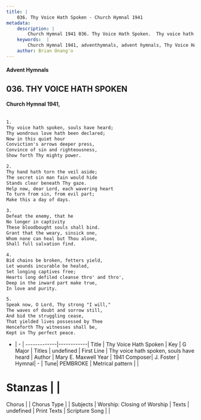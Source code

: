 ```yaml
---
title: |
    036. Thy Voice Hath Spoken - Church Hymnal 1941
metadata:
    description: |
        Church Hymnal 1941 036. Thy Voice Hath Spoken.  Thy voice hath spoken, souls have heard;  Thy wondrous love hath been declared;  Now in this quiet hour  Conviction's arrows deeper press,  Convince of sin and righteousness,  Show forth Thy mighty power.  
    keywords:  |
        Church Hymnal 1941, adventhymnals, advent hymnals, Thy Voice Hath Spoken, Thy voice hath spoken, souls have heard. 
    author: Brian Onang'o
---
```


#### Advent Hymnals
## 036. THY VOICE HATH SPOKEN
####  Church Hymnal 1941,

```txt

1.
Thy voice hath spoken, souls have heard; 
Thy wondrous love hath been declared; 
Now in this quiet hour 
Conviction's arrows deeper press, 
Convince of sin and righteousness, 
Show forth Thy mighty power. 

2.
Thy hand hath torn the veil aside; 
The secret sin man fain would hide 
Stands clear beneath Thy gaze. 
Help now, dear Lord, each wavering heart 
To turn from sin, from evil part; 
Make this a day of days. 

3.
Defeat the enemy, that he 
No longer in captivity 
These bloodbought souls shall bind. 
Grant that the weary, sinsick one, 
Whom none can heal but Thou alone, 
Shall full salvation find. 

4.
Bid chains be broken, fetters yield, 
Let wounds incurable be healed, 
Set longing captives free; 
Hearts long defiled cleanse thro' and thro', 
Deep in	the inward part make true, 
In love and purity. 

5.
Speak now, O Lord, Thy strong "I will," 
The waves of doubt and sorrow still, 
And bid the struggling cease, 
That yielded lives possessed by Thee 
Henceforth Thy witnesses shall be, 
Kept in Thy perfect peace.


```

- |   -  |
-------------|------------|
Title | Thy Voice Hath Spoken |
Key | G Major |
Titles | undefined |
First Line | Thy voice hath spoken, souls have heard |
Author | Mary E. Maxwell
Year | 1941
Composer| J. Foster |
Hymnal|  - |
Tune| PEMBROKE |
Metrical pattern | |
# Stanzas |  |
Chorus |  |
Chorus Type |  |
Subjects | Worship: Closing of Worship |
Texts | undefined |
Print Texts | 
Scripture Song |  |
    
